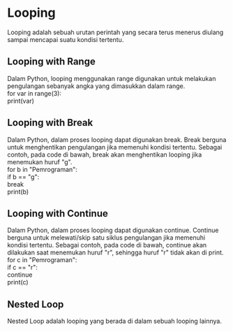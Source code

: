 # Looping
Looping adalah sebuah urutan perintah yang secara terus menerus diulang sampai mencapai suatu kondisi tertentu.

## Looping with Range
Dalam Python, looping menggunakan range digunakan untuk melakukan pengulangan sebanyak angka yang dimasukkan dalam range.\
for var in range(3):\
    print(var)

## Looping with Break
Dalam Python, dalam proses looping dapat digunakan break. Break berguna untuk menghentikan pengulangan jika memenuhi kondisi tertentu. Sebagai contoh, pada code di bawah, break akan menghentikan looping jika menemukan huruf "g".\
for b in "Pemrograman":\
    if b == "g":\
        break\
    print(b)

## Looping with Continue
Dalam Python, dalam proses looping dapat digunakan continue. Continue berguna untuk melewati/skip satu siklus pengulangan jika memenuhi kondisi tertentu. Sebagai contoh, pada code di bawah, continue akan dilakukan saat menemukan huruf "r", sehingga huruf "r" tidak akan di print.\
for c in "Pemrograman":\
    if c == "r":\
        continue\
    print(c)

## Nested Loop
Nested Loop adalah looping yang berada di dalam sebuah looping lainnya.
